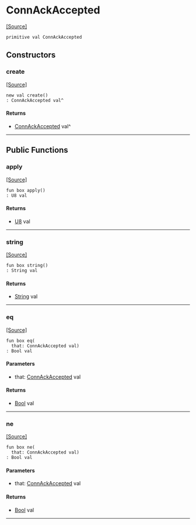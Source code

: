 # ConnAckAccepted
<span class="source-link">[[Source]](src/mqtt-connector/ConnAckCodes.md#L-0-6)</span>
```pony
primitive val ConnAckAccepted
```

## Constructors

### create
<span class="source-link">[[Source]](src/mqtt-connector/ConnAckCodes.md#L-0-6)</span>


```pony
new val create()
: ConnAckAccepted val^
```

#### Returns

* [ConnAckAccepted](mqtt-connector-ConnAckAccepted.md) val^

---

## Public Functions

### apply
<span class="source-link">[[Source]](src/mqtt-connector/ConnAckCodes.md#L-0-6)</span>


```pony
fun box apply()
: U8 val
```

#### Returns

* [U8](builtin-U8.md) val

---

### string
<span class="source-link">[[Source]](src/mqtt-connector/ConnAckCodes.md#L-0-6)</span>


```pony
fun box string()
: String val
```

#### Returns

* [String](builtin-String.md) val

---

### eq
<span class="source-link">[[Source]](src/mqtt-connector/ConnAckCodes.md#L-0-6)</span>


```pony
fun box eq(
  that: ConnAckAccepted val)
: Bool val
```
#### Parameters

*   that: [ConnAckAccepted](mqtt-connector-ConnAckAccepted.md) val

#### Returns

* [Bool](builtin-Bool.md) val

---

### ne
<span class="source-link">[[Source]](src/mqtt-connector/ConnAckCodes.md#L-0-6)</span>


```pony
fun box ne(
  that: ConnAckAccepted val)
: Bool val
```
#### Parameters

*   that: [ConnAckAccepted](mqtt-connector-ConnAckAccepted.md) val

#### Returns

* [Bool](builtin-Bool.md) val

---

